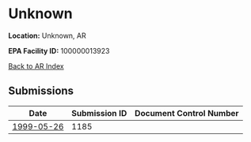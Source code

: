 # Unknown

**Location:** Unknown, AR

**EPA Facility ID:** 100000013923

[Back to AR Index](../../index.md)

## Submissions

| Date | Submission ID | Document Control Number |
|------|--------------|-------------------------|
| [1999-05-26](submissions/1185.md) | 1185 |  |
